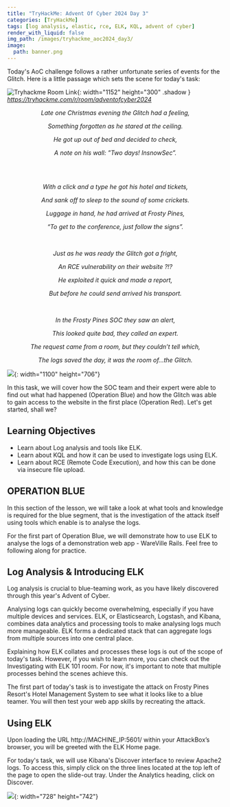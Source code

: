 ```yaml
---
title: "TryHackMe: Advent Of Cyber 2024 Day 3"
categories: [TryHackMe]
tags: [log analysis, elastic, rce, ELK, KQL, advent of cyber]
render_with_liquid: false
img_path: /images/tryhackme_aoc2024_day3/
image:
  path: banner.png
---
```


Today's AoC challenge follows a rather unfortunate series of events for the Glitch. Here is a little passage which sets the scene for today's task: 

![Tryhackme Room Link](bell.png){: width="1152" height="300" .shadow }
_<https://tryhackme.com/r/room/adventofcyber2024>_

<div style="text-align: center; font-style: italic;">
  <p>Late one Christmas evening the Glitch had a feeling,</p>
  <p>Something forgotten as he stared at the ceiling.</p>
  <p>He got up out of bed and decided to check,</p>
  <p>A note on his wall: ”Two days! InsnowSec”.</p>
  <br></br>
  <p>With a click and a type he got his hotel and tickets,</p>
  <p>And sank off to sleep to the sound of some crickets.</p>
  <p>Luggage in hand, he had arrived at Frosty Pines,</p>
  <p>“To get to the conference, just follow the signs”.</p>
  </b></br>
  <p>Just as he was ready the Glitch got a fright,</p>
  <p>An RCE vulnerability on their website ?!?</p>
  <p>He exploited it quick and made a report,</p>
  <p>But before he could send arrived his transport.</p>
  </b></br>
  <p>In the Frosty Pines SOC they saw an alert,</p>
  <p>This looked quite bad, they called an expert.</p>
  <p>The request came from a room, but they couldn’t tell which,
  <p>The logs saved the day, it was the room of…the Glitch.</p>
</div>

![](cabin.png){: width="1100" height="706"}

In this task, we will cover how the SOC team and their expert were able to find out what had happened (Operation Blue) and how the Glitch was able to gain access to the website in the first place (Operation Red). Let's get started, shall we?

## Learning Objectives
- Learn about Log analysis and tools like ELK.
- Learn about KQL and how it can be used to investigate logs using ELK.
- Learn about RCE (Remote Code Execution), and how this can be done via insecure file upload.

## OPERATION BLUE

In this section of the lesson, we will take a look at what tools and knowledge is required for the blue segment, that is the investigation of the attack itself using tools which enable is to analyse the logs. 

For the first part of Operation Blue, we will demonstrate how to use ELK to analyse the logs of a demonstration web app - WareVille Rails. Feel free to following along for practice. 

## Log Analysis & Introducing ELK

Log analysis is crucial to blue-teaming work, as you have likely discovered through this year's Advent of Cyber.

Analysing logs can quickly become overwhelming, especially if you have multiple devices and services. ELK, or Elasticsearch, Logstash, and Kibana, combines data analytics and processing tools to make analysing logs much more manageable. ELK forms a dedicated stack that can aggregate logs from multiple sources into one central place.

Explaining how ELK collates and processes these logs is out of the scope of today's task. However, if you wish to learn more, you can check out the Investigating with ELK 101 room. For now, it's important to note that multiple processes behind the scenes achieve this.

The first part of today's task is to investigate the attack on Frosty Pines Resort's Hotel Management System to see what it looks like to a blue teamer. You will then test your web app skills by recreating the attack.

## Using ELK

Upon loading the URL http://MACHINE_IP:5601/ within your AttackBox’s browser, you will be greeted with the ELK Home page.

For today's task, we will use Kibana's Discover interface to review Apache2 logs. To access this, simply click on the three lines located at the top left of the page to open the slide-out tray. Under the Analytics heading, click on Discover.

![](elk.gif){: width="728" height="742"}
